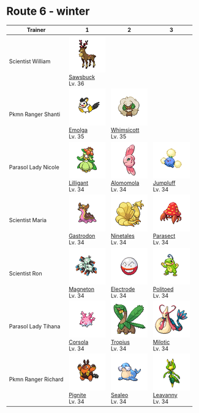 # Route 6 - winter

| Trainer             | 1                                                                                                   | 2                                                                                                     | 3                                                                                                 |
| ------------------- | --------------------------------------------------------------------------------------------------- | ----------------------------------------------------------------------------------------------------- | ------------------------------------------------------------------------------------------------- |
| Scientist William   | ![sawsbuck](../../img/pokemon/586.png) <br/>[Sawsbuck](/blaze-black-wiki/pokemon/586) <br/>Lv. 36   |
| Pkmn Ranger Shanti  | ![emolga](../../img/pokemon/587.png) <br/>[Emolga](/blaze-black-wiki/pokemon/587) <br/>Lv. 35       | ![whimsicott](../../img/pokemon/547.png) <br/>[Whimsicott](/blaze-black-wiki/pokemon/547) <br/>Lv. 35 |
| Parasol Lady Nicole | ![lilligant](../../img/pokemon/549.png) <br/>[Lilligant](/blaze-black-wiki/pokemon/549) <br/>Lv. 34 | ![alomomola](../../img/pokemon/594.png) <br/>[Alomomola](/blaze-black-wiki/pokemon/594) <br/>Lv. 34   | ![jumpluff](../../img/pokemon/189.png) <br/>[Jumpluff](/blaze-black-wiki/pokemon/189) <br/>Lv. 34 |
| Scientist Maria     | ![gastrodon](../../img/pokemon/423.png) <br/>[Gastrodon](/blaze-black-wiki/pokemon/423) <br/>Lv. 34 | ![ninetales](../../img/pokemon/038.png) <br/>[Ninetales](/blaze-black-wiki/pokemon/038) <br/>Lv. 34   | ![parasect](../../img/pokemon/047.png) <br/>[Parasect](/blaze-black-wiki/pokemon/047) <br/>Lv. 34 |
| Scientist Ron       | ![magneton](../../img/pokemon/082.png) <br/>[Magneton](/blaze-black-wiki/pokemon/082) <br/>Lv. 34   | ![electrode](../../img/pokemon/101.png) <br/>[Electrode](/blaze-black-wiki/pokemon/101) <br/>Lv. 34   | ![politoed](../../img/pokemon/186.png) <br/>[Politoed](/blaze-black-wiki/pokemon/186) <br/>Lv. 34 |
| Parasol Lady Tihana | ![corsola](../../img/pokemon/222.png) <br/>[Corsola](/blaze-black-wiki/pokemon/222) <br/>Lv. 34     | ![tropius](../../img/pokemon/357.png) <br/>[Tropius](/blaze-black-wiki/pokemon/357) <br/>Lv. 34       | ![milotic](../../img/pokemon/350.png) <br/>[Milotic](/blaze-black-wiki/pokemon/350) <br/>Lv. 34   |
| Pkmn Ranger Richard | ![pignite](../../img/pokemon/499.png) <br/>[Pignite](/blaze-black-wiki/pokemon/499) <br/>Lv. 34     | ![sealeo](../../img/pokemon/364.png) <br/>[Sealeo](/blaze-black-wiki/pokemon/364) <br/>Lv. 34         | ![leavanny](../../img/pokemon/542.png) <br/>[Leavanny](/blaze-black-wiki/pokemon/542) <br/>Lv. 34 |